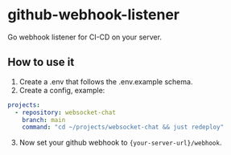 # github-webhook-listener

Go webhook listener for CI-CD on your server.

## How to use it

1. Create a .env that follows the .env.example schema.
2. Create a config, example:

```yaml
projects:
  - repository: websocket-chat
    branch: main
    command: "cd ~/projects/websocket-chat && just redeploy"
```

3. Now set your github webhook to `{your-server-url}/webhook`.
